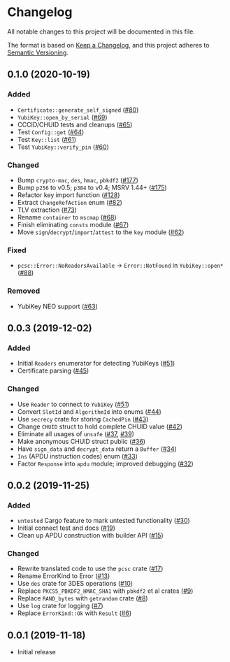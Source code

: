 # Changelog
All notable changes to this project will be documented in this file.

The format is based on [Keep a Changelog](https://keepachangelog.com/en/1.0.0/),
and this project adheres to [Semantic Versioning](https://semver.org/spec/v2.0.0.html).

## 0.1.0 (2020-10-19)
### Added
- `Certificate::generate_self_signed` ([#80])
- `YubiKey::open_by_serial` ([#69])
- CCCID/CHUID tests and cleanups ([#65])
- Test `Config::get` ([#64])
- Test `Key::list` ([#61])
- Test `YubiKey::verify_pin` ([#60])

### Changed
- Bump `crypto-mac`, `des`, `hmac`, `pbkdf2` ([#177])
- Bump `p256` to v0.5; `p384` to v0.4; MSRV 1.44+ ([#175])
- Refactor key import function ([#128])
- Extract `ChangeRefAction` enum ([#82])
- TLV extraction ([#73])
- Rename `container` to `mscmap` ([#68])
- Finish eliminating `consts` module ([#67])
- Move `sign`/`decrypt`/`import`/`attest` to the `key` module ([#62])

### Fixed
- `pcsc::Error::NoReadersAvailable` -> `Error::NotFound` in `YubiKey::open*` ([#88])

### Removed
- YubiKey NEO support ([#63])

[#177]: https://github.com/iqlusioninc/yubikey-piv.rs/pull/177
[#175]: https://github.com/iqlusioninc/yubikey-piv.rs/pull/175
[#128]: https://github.com/iqlusioninc/yubikey-piv.rs/pull/128
[#82]: https://github.com/iqlusioninc/yubikey-piv.rs/pull/82
[#73]: https://github.com/iqlusioninc/yubikey-piv.rs/pull/73
[#88]: https://github.com/iqlusioninc/yubikey-piv.rs/pull/88
[#80]: https://github.com/iqlusioninc/yubikey-piv.rs/pull/80
[#69]: https://github.com/iqlusioninc/yubikey-piv.rs/pull/69
[#68]: https://github.com/iqlusioninc/yubikey-piv.rs/pull/68
[#67]: https://github.com/iqlusioninc/yubikey-piv.rs/pull/67
[#65]: https://github.com/iqlusioninc/yubikey-piv.rs/pull/65
[#64]: https://github.com/iqlusioninc/yubikey-piv.rs/pull/64
[#63]: https://github.com/iqlusioninc/yubikey-piv.rs/pull/63
[#62]: https://github.com/iqlusioninc/yubikey-piv.rs/pull/62
[#61]: https://github.com/iqlusioninc/yubikey-piv.rs/pull/61
[#60]: https://github.com/iqlusioninc/yubikey-piv.rs/pull/60

## 0.0.3 (2019-12-02)
### Added
- Initial `Readers` enumerator for detecting YubiKeys ([#51])
- Certificate parsing ([#45])

### Changed
- Use `Reader` to connect to `YubiKey` ([#51])
- Convert `SlotId` and `AlgorithmId` into enums ([#44])
- Use `secrecy` crate for storing `CachedPin` ([#43])
- Change `CHUID` struct to hold complete CHUID value ([#42])
- Eliminate all usages of `unsafe` ([#37], [#39])
- Make anonymous CHUID struct public ([#36])
- Have `sign_data` and `decrypt_data` return a `Buffer` ([#34])
- `Ins` (APDU instruction codes) enum ([#33])
- Factor `Response` into `apdu` module; improved debugging ([#32])

[#51]: https://github.com/iqlusioninc/yubikey-piv.rs/pull/51
[#45]: https://github.com/iqlusioninc/yubikey-piv.rs/pull/45
[#44]: https://github.com/iqlusioninc/yubikey-piv.rs/pull/44
[#43]: https://github.com/iqlusioninc/yubikey-piv.rs/pull/43
[#42]: https://github.com/iqlusioninc/yubikey-piv.rs/pull/42
[#39]: https://github.com/iqlusioninc/yubikey-piv.rs/pull/39
[#37]: https://github.com/iqlusioninc/yubikey-piv.rs/pull/37
[#36]: https://github.com/iqlusioninc/yubikey-piv.rs/pull/36
[#34]: https://github.com/iqlusioninc/yubikey-piv.rs/pull/34
[#33]: https://github.com/iqlusioninc/yubikey-piv.rs/pull/33
[#32]: https://github.com/iqlusioninc/yubikey-piv.rs/pull/32

## 0.0.2 (2019-11-25)
### Added
- `untested` Cargo feature to mark untested functionality ([#30])
- Initial connect test and docs ([#19])
- Clean up APDU construction with builder API ([#15])

### Changed
- Rewrite translated code to use the `pcsc` crate ([#17])
- Rename ErrorKind to Error ([#13])
- Use `des` crate for 3DES operations ([#10])
- Replace `PKCS5_PBKDF2_HMAC_SHA1` with `pbkdf2` et al crates ([#9])
- Replace `RAND_bytes` with `getrandom` crate ([#8])
- Use `log` crate for logging ([#7])
- Replace `ErrorKind::Ok` with `Result` ([#6])

[#30]: https://github.com/iqlusioninc/yubikey-piv.rs/pull/30
[#19]: https://github.com/iqlusioninc/yubikey-piv.rs/pull/19
[#17]: https://github.com/iqlusioninc/yubikey-piv.rs/pull/17
[#15]: https://github.com/iqlusioninc/yubikey-piv.rs/pull/15
[#13]: https://github.com/iqlusioninc/yubikey-piv.rs/pull/13
[#10]: https://github.com/iqlusioninc/yubikey-piv.rs/pull/10
[#9]: https://github.com/iqlusioninc/yubikey-piv.rs/pull/9
[#8]: https://github.com/iqlusioninc/yubikey-piv.rs/pull/8
[#7]: https://github.com/iqlusioninc/yubikey-piv.rs/pull/7
[#6]: https://github.com/iqlusioninc/yubikey-piv.rs/pull/6

## 0.0.1 (2019-11-18)
- Initial release
